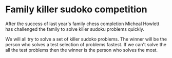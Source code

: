 Family killer sudoko competition
================================

After the success of last year's family chess completion Micheal Howlett has 
challenged the family to solve killer sudoku problems quickly.

We will all try to solve a set of killer sudoko problems. 
The winner will be the person who solves a test selection of problems fastest.
If we can't solve the all the test problems then the winner is the person who solves the most.


